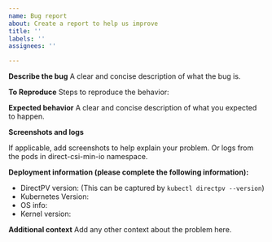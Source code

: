 ```yaml
---
name: Bug report
about: Create a report to help us improve
title: ''
labels: ''
assignees: ''

---
```


**Describe the bug**
A clear and concise description of what the bug is.

**To Reproduce**
Steps to reproduce the behavior:

**Expected behavior**
A clear and concise description of what you expected to happen.

**Screenshots and logs**

If applicable, add screenshots to help explain your problem. Or logs from the pods in direct-csi-min-io namespace. 

**Deployment information (please complete the following information):**
 - DirectPV version: (This can be captured by `kubectl directpv --version`)
 - Kubernetes Version:
 - OS info:
- Kernel version:

**Additional context**
Add any other context about the problem here.
